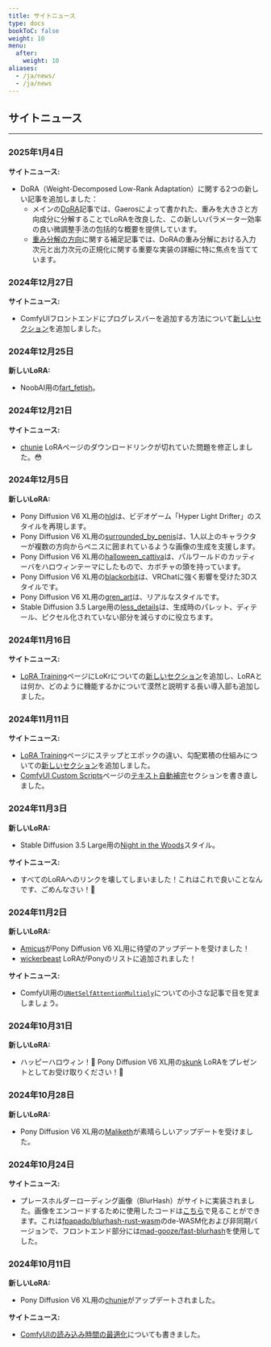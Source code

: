 ```yaml
---
title: サイトニュース
type: docs
bookToC: false
weight: 10
menu:
  after:
    weight: 10
aliases:
  - /ja/news/
  - /ja/news
---
```


## サイトニュース

---

### 2025年1月4日

**サイトニュース:**

- DoRA（Weight-Decomposed Low-Rank Adaptation）に関する2つの新しい記事を追加しました：
  - メインの[DoRA](/docs/yiff_toolkit/lora_training/DoRA)記事では、Gaerosによって書かれた、重みを大きさと方向成分に分解することでLoRAを改良した、この新しいパラメーター効率の良い微調整手法の包括的な概要を提供しています。
  - [重み分解の方向](/docs/yiff_toolkit/lora_training/Weight_Decomposition_Direction)に関する補足記事では、DoRAの重み分解における入力次元と出力次元の正規化に関する重要な実装の詳細に特に焦点を当てています。

### 2024年12月27日

**サイトニュース:**

- ComfyUIフロントエンドにプログレスバーを追加する方法について[新しいセクション](/docs/yiff_toolkit/comfyui/ComfyUI_frontend-ProgressBars)を追加しました。

### 2024年12月25日

**新しいLoRA:**

- NoobAI用の[fart_fetish](/docs/yiff_toolkit/loras/noobai/concepts/fart_fetish)。

### 2024年12月21日

**サイトニュース:**

- [chunie](/docs/yiff_toolkit/loras/ponyxlv6/styles/chunie) LoRAページのダウンロードリンクが切れていた問題を修正しました。😳

### 2024年12月5日

**新しいLoRA:**

- Pony Diffusion V6 XL用の[hld](/docs/yiff_toolkit/loras/ponyxlv6/styles/hld)は、ビデオゲーム「Hyper Light Drifter」のスタイルを再現します。
- Pony Diffusion V6 XL用の[surrounded_by_penis](/docs/yiff_toolkit/loras/ponyxlv6/concepts/surrounded_by_penis)は、1人以上のキャラクターが複数の方向からペニスに囲まれているような画像の生成を支援します。
- Pony Diffusion V6 XL用の[halloween_cattiva](/docs/yiff_toolkit/loras/ponyxlv6/characters/halloween_cattiva)は、パルワールドのカッティーバをハロウィンテーマにしたもので、カボチャの頭を持っています。
- Pony Diffusion V6 XL用の[blackorbit](/docs/yiff_toolkit/loras/ponyxlv6/styles/blackorbit)は、VRChatに強く影響を受けた3Dスタイルです。
- Pony Diffusion V6 XL用の[gren_art](/docs/yiff_toolkit/loras/ponyxlv6/styles/gren_art)は、リアルなスタイルです。
- Stable Diffusion 3.5 Large用の[less_details](/docs/yiff_toolkit/loras/3.5-large/styles/less_details)は、生成時のパレット、ディテール、ピクセル化されていない部分を減らすのに役立ちます。

### 2024年11月16日

**サイトニュース:**

- [LoRA Training](/docs/yiff_toolkit/lora_training/)ページにLoKrについての[新しいセクション](/docs/yiff_toolkit/lora_training/#lokr)を追加し、LoRAとは何か、どのように機能するかについて漠然と説明する長い導入部も追加しました。

### 2024年11月11日

**サイトニュース:**

- [LoRA Training](/docs/yiff_toolkit/lora_training/)ページにステップとエポックの違い、勾配累積の仕組みについての[新しいセクション](/docs/yiff_toolkit/lora_training/#steps-vs-epochs)を追加しました。
- [ComfyUI Custom Scripts](/docs/yiff_toolkit/comfyui/custom_nodes/ComfyUI-Custom-Scripts/)ページの[テキスト自動補完](/docs/yiff_toolkit/comfyui/custom_nodes/ComfyUI-Custom-Scripts/#text-autocomplete)セクションを書き直しました。

### 2024年11月3日

**新しいLoRA:**

- Stable Diffusion 3.5 Large用の[Night in the Woods](/docs/yiff_toolkit/loras/3.5-large/styles/nitw)スタイル。

**サイトニュース:**

- すべてのLoRAへのリンクを壊してしまいました！これはこれで良いことなんです、ごめんなさい！🐺

### 2024年11月2日

**新しいLoRA:**

- [Amicus](/docs/yiff_toolkit/loras/ponyxlv6/characters/amicus)がPony Diffusion V6 XL用に待望のアップデートを受けました！
- [wickerbeast](/docs/yiff_toolkit/loras/ponyxlv6/characters/wickerbeast) LoRAがPonyのリストに追加されました！

**サイトニュース:**

- ComfyUI用の[`UNetSelfAttentionMultiply`](/docs/yiff_toolkit/comfyui/UNetSelfAttentionMultiply)についての小さな記事で目を覚ましましょう。

### 2024年10月31日

**新しいLoRA:**

- ハッピーハロウィン！🎃 Pony Diffusion V6 XL用の[skunk](/docs/yiff_toolkit/loras/ponyxlv6/characters/skunk) LoRAをプレゼントとしてお受け取りください！🦨

### 2024年10月28日

**新しいLoRA:**

- Pony Diffusion V6 XL用の[Maliketh](/docs/yiff_toolkit/loras/ponyxlv6/characters/maliketh)が素晴らしいアップデートを受けました。

### 2024年10月24日

**サイトニュース:**

- プレースホルダーローディング画像（BlurHash）がサイトに実装されました。画像をエンコードするために使用したコードは[こちら](https://github.com/ka-de/blurhash)で見ることができます。これは[fpapado/blurhash-rust-wasm](https://github.com/fpapado/blurhash-rust-wasm)のde-WASM化および非同期バージョンで、フロントエンド部分には[mad-gooze/fast-blurhash](https://github.com/mad-gooze/fast-blurhash)を使用してした。

### 2024年10月11日

**新しいLoRA:**

- Pony Diffusion V6 XL用の[chunie](/docs/yiff_toolkit/loras/ponyxlv6/styles/by_chunie)がアップデートされました。

**サイトニュース:**

- [ComfyUIの読み込み時間の最適化](/docs/yiff_toolkit/comfyui/Optimizing-ComfyUI-Load-Times)についても書きました。
